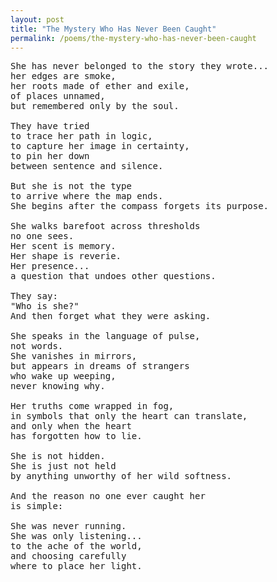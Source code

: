 ```yaml
---
layout: post
title: "The Mystery Who Has Never Been Caught"
permalink: /poems/the-mystery-who-has-never-been-caught
---
```


<pre>
She has never belonged to the story they wrote...
her edges are smoke,
her roots made of ether and exile,
of places unnamed,
but remembered only by the soul.

They have tried
to trace her path in logic,
to capture her image in certainty,
to pin her down
between sentence and silence.

But she is not the type
to arrive where the map ends.
She begins after the compass forgets its purpose.

She walks barefoot across thresholds
no one sees.
Her scent is memory.
Her shape is reverie.
Her presence...
a question that undoes other questions.

They say:
"Who is she?"
And then forget what they were asking.

She speaks in the language of pulse,
not words.
She vanishes in mirrors,
but appears in dreams of strangers
who wake up weeping,
never knowing why.

Her truths come wrapped in fog,
in symbols that only the heart can translate,
and only when the heart
has forgotten how to lie.

She is not hidden.
She is just not held
by anything unworthy of her wild softness.

And the reason no one ever caught her
is simple:

She was never running.
She was only listening...
to the ache of the world,
and choosing carefully
where to place her light.
</pre>

